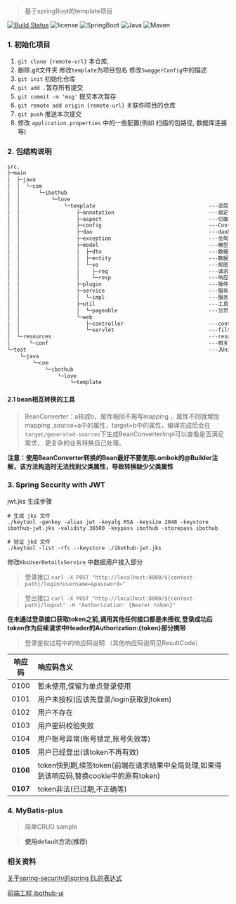 > 基于springBoot的template项目



>
[![Build Status](https://github.com/ibotplus/ibothub-template/actions/workflows/maven.yml/badge.svg)](https://github.com/ibotplus/ibothub-template/actions)
![license](https://img.shields.io/github/license/mashape/apistatus.svg)
![SpringBoot](https://img.shields.io/badge/SpringBoot-3.2.2-green.svg)
![Java](https://img.shields.io/badge/Java-21-blue.svg)
![Maven](https://img.shields.io/badge/Maven-3.9.6-blue.svg)


### 1. 初始化项目

1. `git clone {remote-url}` 本仓库, 
2. 删除.git文件夹 修改`template`为项目包名 修改`SwaggerConfig`中的描述
3. `git init` 初始化仓库 
4. `git add .`暂存所有提交 
5. `git commit -m 'msg'` 提交本次暂存 
6. `git remote add origin {remote-url}` 关联你项目的仓库
7. `git push` 推送本次提交
8. 修改 `application.properties` 中的一些配置(例如 扫描的包路径, 数据库连接等)


### 2. 包结构说明
```markdown
src.
├─main
│  ├─java
│  │  └─com
│  │      └─ibothub
│  │          └─love
│  │              └─template                                    ---该层为基本路径 clone 完更改为项目名
│  │                  ├─annotation                              ---自定义注解
│  │                  ├─aspect                                  ---切面
│  │                  ├─config                                  ---Configuration 及 Properties
│  │                  ├─dao                                     ---dao层
│  │                  ├─exception                               ---全局异常捕获及定义异常定义
│  │                  ├─model                                   ---模型层
│  │                  │  ├─dto                                  ---数据传输对象: 必须实现序列化接口(Serializable)如果多模块交互 对象包装为dto,内部流转使用类实例对象传输 外部流转toString为Json传输
│  │                  │  ├─entity                               ---数据库实体映射对象: 封装查询结果及数据库交互的CRUD操作
│  │                  │  └─vo                                   ---视图对象层
│  │                  │    ├─req                                ---请求视图对象层, 封装前端传入数据,使用hibernate-validater校验通过后才能在Service层使用   
│  │                  │    └─resp                               ---响应视图对象层，封装业务处理后给前端的数据，必须实现序列化接口，理想情况下前端接收即可渲染，无需再次处理使
│  │                  ├─plugin                                  ---插件层, 易于被切换的工具, 对第三方jar的扩展, 可以被其他项目共用以至抽取到kbase-common包的内容,相比当前项目中的util更加抽象
│  │                  ├─service                                 ---服务层, 业务层 接口定义 所有方法必须有拥有非null的返回参数(或Optional), 根据面向对象请面向接口编程而非面向实现
│  │                  │  └─impl                                 ---服务层实现, 单一方法禁止超过80行. 如果拥有各个方法共有用代码块抽取为当前内中的private方法, 如果有其他更多业务模块使用 抽取为Util公共方法
│  │                  ├─util                                    ---工具类
│  │                  │  └─pageable                             ---分页请求相关类  
│  │                  └─web                                    
│  │                     ├─controller                           ---controller控制器层,逻辑对接前端,所有方法不允许为void, 必须有返回参数, 所有参数遵从`Swagger`接口定义      
│  │                     └─servlet                              ---filter listener servlet
│  └─resources                                                  ---resources
│      └─conf                                                   ---相关属性配置 
└─test                                                          ---JUnit测试
    └─java
        └─com
            └─ibothub
                └─love
                    └─template
```

#### 2.1 bean相互转换的工具

> BeanConverter：a转成b，属性相同不用写mapping ，属性不同就增加mapping ,source=a中的属性，target=b中的属性，编译完成后会在`target/generated-sources`下生成BeanConverterImpl可以查看是否满足需求， 更复杂的业务转换自己处理。

**注意：使用BeanConverter转换的Bean最好不要使用Lombok的@Builder注解，该方法构造时无法找到父类属性，导致转换缺少父类属性**

### 3. Spring Security with JWT
jwt.jks 生成步骤
```
# 生成 jks 文件
./keytool -genkey -alias jwt -keyalg RSA -keysize 2048 -keystore ibothub-jwt.jks -validity 36500 -keypass ibothub -storepass ibothub

# 验证 jkd 文件
./keytool -list -rfc --keystore ./ibothub-jwt.jks
```

修改`KbsUserDetailsService` 中数据用户接入部分
> 登录接口 `curl -X POST "http://localhost:8000/${context-path}/login?username=&password="` 

> 登出接口 `curl -X POST "http://localhost:8000/${context-path}/logout" -H "Authorization: {Bearer token}"` 

**在未通过登录接口获取token之前,调用其他任何接口都是未授权,登录成功后token作为后续请求中Header的Authorization:{token}部分携带**

> 登录鉴权过程中的响应码说明 （其他响应码说明见ResultCode）


| 响应码  | 响应码含义                                                   |
| :-----: | :----------------------------------------------------------- |
|   0100   | 暂未使用,保留为单点登录使用                                  |
|   0101   | 用户未授权(应该先登录/login获取到token)                      |
|   0102   | 用户不存在                                                   |
|   0103   | 用户密码校验失败                                             |
|   0104   | 用户账号异常(账号锁定,账号失效等)                            |
| **0105** | 用户已经登出(该token不再有效)                                |
| **0106** | token快到期,续签token(前端在请求结果中全局处理,如果得到该响应码,替换cookie中的原有token) |
| **0107** | token非法(已过期,不正确等)                                   |

### 4. MyBatis-plus

> 简单CRUD sample


> **使用default方法(推荐)**

### 相关资料

[关于spring-security的spring EL的表达式](https://blog.csdn.net/oschina_41544814/article/details/84585913)

[前端工程 ibothub-ui](https://github.com/ibotplus/ibothub-ui)
